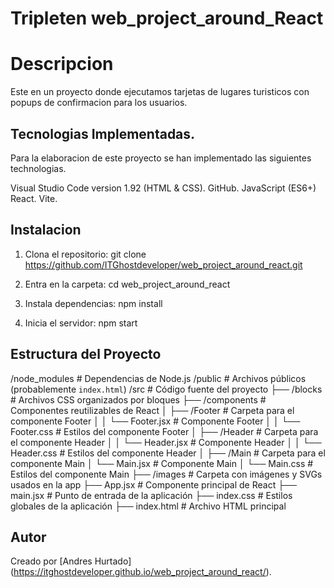 # Tripleten web_project_around_React

# Descripcion

Este en un proyecto donde ejecutamos tarjetas de lugares turisticos con popups de confirmacion para los usuarios.

## Tecnologias Implementadas.

Para la elaboracion de este proyecto se han implementado las siguientes technologias.

Visual Studio Code version 1.92 (HTML & CSS).
GitHub.
JavaScript (ES6+)
React.
Vite.

## Instalacion

1. Clona el repositorio:
   git clone https://github.com/ITGhostdeveloper/web_project_around_react.git

2. Entra en la carpeta:
   cd web_project_around_react

3. Instala dependencias:
   npm install

4. Inicia el servidor:
   npm start

## Estructura del Proyecto

/node_modules # Dependencias de Node.js
/public # Archivos públicos (probablemente `index.html`)
/src # Código fuente del proyecto
├── /blocks # Archivos CSS organizados por bloques
├── /components # Componentes reutilizables de React
│ ├── /Footer # Carpeta para el componente Footer
│ │ └── Footer.jsx # Componente Footer
│ │ └── Footer.css # Estilos del componente Footer
│ ├── /Header # Carpeta para el componente Header
│ │ └── Header.jsx # Componente Header
│ │ └── Header.css # Estilos del componente Header
│ ├── /Main # Carpeta para el componente Main
│ └── Main.jsx # Componente Main
│ └── Main.css # Estilos del componente Main
├── /images # Carpeta con imágenes y SVGs usados en la app
├── App.jsx # Componente principal de React
├── main.jsx # Punto de entrada de la aplicación
├── index.css # Estilos globales de la aplicación
├── index.html # Archivo HTML principal

## Autor

Creado por [Andres Hurtado] (https://itghostdeveloper.github.io/web_project_around_react/).
